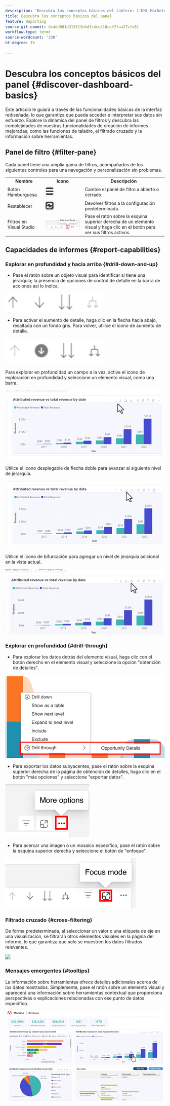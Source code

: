 ```yaml
---
description: 'Descubra los conceptos básicos del tablero: [!DNL Marketo Measure] - Producto'
title: Descubra los conceptos básicos del panel
feature: Reporting
source-git-commit: dc4dd001d319f13ebd1c4ce418acf2faa27cfe81
workflow-type: tm+mt
source-wordcount: '330'
ht-degree: 1%

---
```


# Descubra los conceptos básicos del panel {#discover-dashboard-basics}

Este artículo le guiará a través de las funcionalidades básicas de la interfaz rediseñada, lo que garantiza que pueda acceder e interpretar sus datos sin esfuerzo. Explore la dinámica del panel de filtros y descubra las complejidades de nuestras funcionalidades de creación de informes mejoradas, como las funciones de taladro, el filtrado cruzado y la información sobre herramientas.

## Panel de filtro {#filter-pane}

Cada panel tiene una amplia gama de filtros, acompañados de los siguientes controles para una navegación y personalización sin problemas.

<table style="table-layout:auto"> 
 <tbody> 
  <tr> 
   <th>Nombre</th> 
   <th>Icono</th>
   <th>Descripción</th>
  </tr> 
  <tr> 
   <td>Botón Hamburguesa</td> 
   <td><img src="assets/discover-dashboard-basics-1.png"></td>
   <td>Cambie el panel de filtro a abierto o cerrado.</td>
  </tr>
  <tr> 
   <td>Restablecer</td> 
   <td><img src="assets/discover-dashboard-basics-2.png"></td>
   <td>Devolver filtros a la configuración predeterminada.</td>
  </tr>
   <tr> 
   <td>Filtros en Visual Studio</td> 
   <td><img src="assets/discover-dashboard-basics-3.png"></td>
   <td>Pase el ratón sobre la esquina superior derecha de un elemento visual y haga clic en el botón para ver sus filtros activos.</td>
  </tr>
 </tbody> 
</table>

## Capacidades de informes {#report-capabilities}

### Explorar en profundidad y hacia arriba {#drill-down-and-up}

* Pase el ratón sobre un objeto visual para identificar si tiene una jerarquía; la presencia de opciones de control de detalle en la barra de acciones así lo indica.

![](assets/discover-dashboard-basics-4.png)

* Para activar el aumento de detalle, haga clic en la flecha hacia abajo, resaltada con un fondo gris. Para volver, utilice el icono de aumento de detalle.

![](assets/discover-dashboard-basics-5.png)

Para explorar en profundidad un campo a la vez, active el icono de exploración en profundidad y seleccione un elemento visual, como una barra.

![](assets/discover-dashboard-basics-6.gif)

Utilice el icono desplegable de flecha doble para avanzar al siguiente nivel de jerarquía.

![](assets/discover-dashboard-basics-7.gif)

Utilice el icono de bifurcación para agregar un nivel de jerarquía adicional en la vista actual.

![](assets/discover-dashboard-basics-8.gif)

### Explorar en profundidad {#drill-through}

* Para explorar los datos detrás del elemento visual, haga clic con el botón derecho en el elemento visual y seleccione la opción &quot;obtención de detalles&quot;.

![](assets/discover-dashboard-basics-9.png)

* Para exportar los datos subyacentes, pase el ratón sobre la esquina superior derecha de la página de obtención de detalles, haga clic en el botón &quot;más opciones&quot; y seleccione &quot;exportar datos&quot;.

![](assets/discover-dashboard-basics-10.png)

* Para acercar una imagen o un mosaico específico, pase el ratón sobre la esquina superior derecha y seleccione el botón de &quot;enfoque&quot;.

![](assets/discover-dashboard-basics-11.png)

### Filtrado cruzado {#cross-filtering}

De forma predeterminada, al seleccionar un valor o una etiqueta de eje en una visualización, se filtrarán otros elementos visuales en la página del informe, lo que garantiza que solo se muestren los datos filtrados relevantes.

![](assets/discover-dashboard-basics-12.gif)

### Mensajes emergentes {#tooltips}

La información sobre herramientas ofrece detalles adicionales acerca de los datos mostrados. Simplemente, pase el ratón sobre un elemento visual y aparecerá una información sobre herramientas contextual que proporciona perspectivas o explicaciones relacionadas con ese punto de datos específico.

![](assets/discover-dashboard-basics-13.gif)
